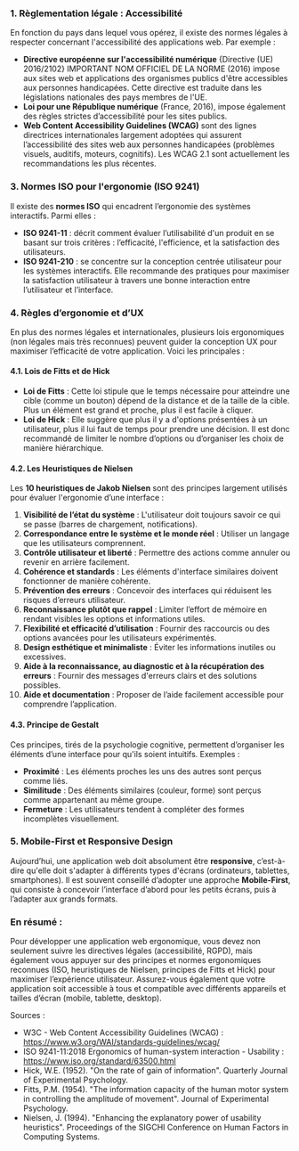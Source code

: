 
### 1. **Règlementation légale : Accessibilité**
En fonction du pays dans lequel vous opérez, il existe des normes légales à respecter concernant l'accessibilité des applications web. Par exemple :
- **Directive européenne sur l'accessibilité numérique** {Directive (UE) 2016/2102} IMPORTANT NOM OFFICIEL DE LA NORME (2016) impose aux sites web et applications des organismes publics d'être accessibles aux personnes handicapées. Cette directive est traduite dans les législations nationales des pays membres de l'UE.
- **Loi pour une République numérique** (France, 2016), impose également des règles strictes d’accessibilité pour les sites publics.
- **Web Content Accessibility Guidelines (WCAG)** sont des lignes directrices internationales largement adoptées qui assurent l’accessibilité des sites web aux personnes handicapées (problèmes visuels, auditifs, moteurs, cognitifs). Les WCAG 2.1 sont actuellement les recommandations les plus récentes.

### 3. **Normes ISO pour l'ergonomie (ISO 9241)**
Il existe des **normes ISO** qui encadrent l’ergonomie des systèmes interactifs. Parmi elles :
- **ISO 9241-11** : décrit comment évaluer l’utilisabilité d'un produit en se basant sur trois critères : l’efficacité, l'efficience, et la satisfaction des utilisateurs.
- **ISO 9241-210** : se concentre sur la conception centrée utilisateur pour les systèmes interactifs. Elle recommande des pratiques pour maximiser la satisfaction utilisateur à travers une bonne interaction entre l’utilisateur et l’interface.

### 4. **Règles d’ergonomie et d’UX**
En plus des normes légales et internationales, plusieurs lois ergonomiques (non légales mais très reconnues) peuvent guider la conception UX pour maximiser l’efficacité de votre application. Voici les principales :
  
#### 4.1. **Lois de Fitts et de Hick**
- **Loi de Fitts** : Cette loi stipule que le temps nécessaire pour atteindre une cible (comme un bouton) dépend de la distance et de la taille de la cible. Plus un élément est grand et proche, plus il est facile à cliquer.
- **Loi de Hick** : Elle suggère que plus il y a d'options présentées à un utilisateur, plus il lui faut de temps pour prendre une décision. Il est donc recommandé de limiter le nombre d’options ou d’organiser les choix de manière hiérarchique.

#### 4.2. **Les Heuristiques de Nielsen**
Les **10 heuristiques de Jakob Nielsen** sont des principes largement utilisés pour évaluer l'ergonomie d’une interface :
1. **Visibilité de l’état du système** : L'utilisateur doit toujours savoir ce qui se passe (barres de chargement, notifications).
2. **Correspondance entre le système et le monde réel** : Utiliser un langage que les utilisateurs comprennent.
3. **Contrôle utilisateur et liberté** : Permettre des actions comme annuler ou revenir en arrière facilement.
4. **Cohérence et standards** : Les éléments d'interface similaires doivent fonctionner de manière cohérente.
5. **Prévention des erreurs** : Concevoir des interfaces qui réduisent les risques d’erreurs utilisateur.
6. **Reconnaissance plutôt que rappel** : Limiter l’effort de mémoire en rendant visibles les options et informations utiles.
7. **Flexibilité et efficacité d’utilisation** : Fournir des raccourcis ou des options avancées pour les utilisateurs expérimentés.
8. **Design esthétique et minimaliste** : Éviter les informations inutiles ou excessives.
9. **Aide à la reconnaissance, au diagnostic et à la récupération des erreurs** : Fournir des messages d'erreurs clairs et des solutions possibles.
10. **Aide et documentation** : Proposer de l’aide facilement accessible pour comprendre l’application.

#### 4.3. **Principe de Gestalt**
Ces principes, tirés de la psychologie cognitive, permettent d’organiser les éléments d’une interface pour qu'ils soient intuitifs. Exemples :
- **Proximité** : Les éléments proches les uns des autres sont perçus comme liés.
- **Similitude** : Des éléments similaires (couleur, forme) sont perçus comme appartenant au même groupe.
- **Fermeture** : Les utilisateurs tendent à compléter des formes incomplètes visuellement.

### 5. **Mobile-First et Responsive Design**
Aujourd’hui, une application web doit absolument être **responsive**, c’est-à-dire qu'elle doit s'adapter à différents types d'écrans (ordinateurs, tablettes, smartphones). Il est souvent conseillé d’adopter une approche **Mobile-First**, qui consiste à concevoir l’interface d’abord pour les petits écrans, puis à l’adapter aux grands formats.

### En résumé :
Pour développer une application web ergonomique, vous devez non seulement suivre les directives légales (accessibilité, RGPD), mais également vous appuyer sur des principes et normes ergonomiques reconnues (ISO, heuristiques de Nielsen, principes de Fitts et Hick) pour maximiser l’expérience utilisateur. Assurez-vous également que votre application soit accessible à tous et compatible avec différents appareils et tailles d’écran (mobile, tablette, desktop).

Sources :
- W3C - Web Content Accessibility Guidelines (WCAG) : https://www.w3.org/WAI/standards-guidelines/wcag/
- ISO 9241-11:2018 Ergonomics of human-system interaction - Usability : https://www.iso.org/standard/63500.html
- Hick, W.E. (1952). "On the rate of gain of information". Quarterly Journal of Experimental Psychology.
- Fitts, P.M. (1954). "The information capacity of the human motor system in controlling the amplitude of movement". Journal of Experimental Psychology.
- Nielsen, J. (1994). "Enhancing the explanatory power of usability heuristics". Proceedings of the SIGCHI Conference on Human Factors in Computing Systems.

